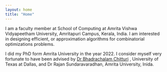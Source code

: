 ```yaml
---
layout: home
title: "Home"
---
```


I am a faculty member at School of Computing at Amrita Vishwa Vidyapeetham University, Amritapuri Campus, Kerala, India. I am interested in designing efficient, or approximation algorithms  for combinatorial optimizations problems.

I did my PhD form Amrita University in the year 2022. I consider myself very fortunate to have been advised by <a href="https://personal.utdallas.edu/~chalam/">Dr Bhadrachalam Chitturi</a>  , University of Texas at Dallas, and Dr Rajan Sundaravaradhan, Amrita University, Inida. 

